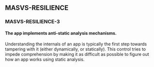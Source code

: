##  MASVS-RESILIENCE

### MASVS-RESILIENCE-3

#### The app implements anti-static analysis mechanisms.

Understanding the internals of an app is typically the first step towards tampering with it (either dynamically, or statically). This control tries to impede comprehension by making it as difficult as possible to figure out how an app works using static analysis.